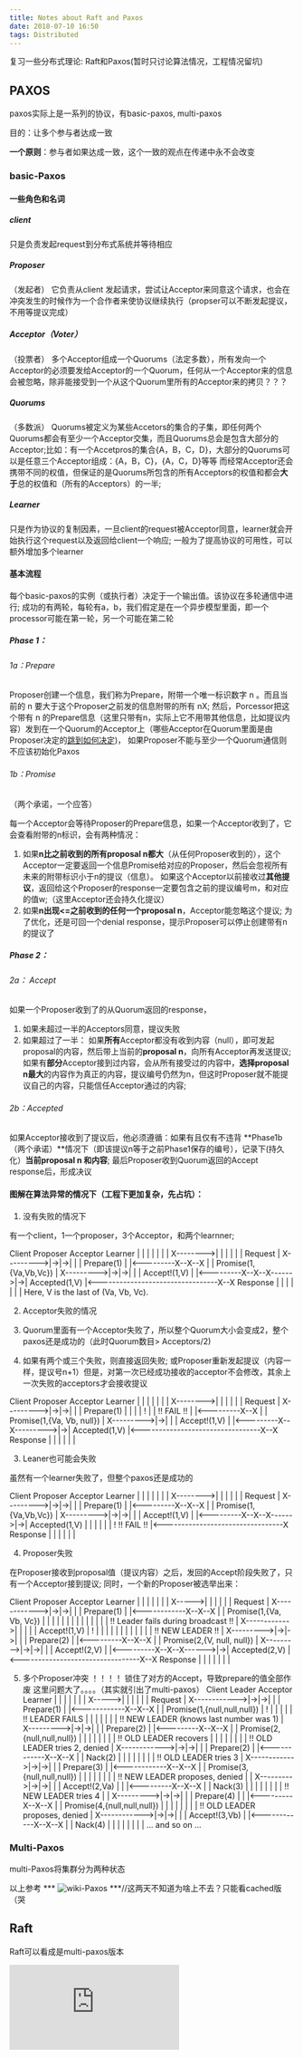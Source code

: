 ```yaml
---
title: Notes about Raft and Paxos
date: 2018-07-10 16:50
tags: Distributed
---
```


复习一些分布式理论: Raft和Paxos(暂时只讨论算法情况，工程情况留坑)
<!--more-->
## PAXOS

paxos实际上是一系列的协议，有basic-paxos, multi-paxos

目的：让多个参与者达成一致

**一个原则**：参与者如果达成一致，这个一致的观点在传递中永不会改变
### basic-Paxos

#### 一些角色和名词
##### client
只是负责发起request到分布式系统并等待相应
##### Proposer
（发起者）
它负责从client 发起请求，尝试让Acceptor来同意这个请求，也会在冲突发生的时候作为一个合作者来使协议继续执行（propser可以不断发起提议，不用等提议完成）

##### Acceptor（Voter）
（投票者）
多个Acceptor组成一个Quorums（法定多数），所有发向一个Acceptor的必须要发给Acceptor的一个Quorum，任何从一个Acceptor来的信息会被忽略，除非能接受到一个从这个Quorum里所有的Acceptor来的拷贝？？？

##### Quorums
（多数派）
Quorums被定义为某些Accetors的集合的子集，即任何两个Quorums都会有至少一个Acceptor交集，而且Quorums总会是包含大部分的Acceptor;比如：有一个Accetpros的集合{A，B，C，D}，大部分的Quorums可以是任意三个Acceptor组成：{A，B，C}，{A，C，D}等等
而经常Acceptor还会携带不同的权值，但保证的是Quorums所包含的所有Acceptors的权值和都会**大于**总的权值和（所有的Acceptors）的一半;
##### Learner
只是作为协议的复制因素，一旦client的request被Acceptor同意，learner就会开始执行这个request以及返回给client一个响应;
一般为了提高协议的可用性，可以额外增加多个learner


#### 基本流程
每个basic-paxos的实例（或执行者）决定于一个输出值。该协议在多轮通信中进行;
成功的有两轮，每轮有a，b，我们假定是在一个异步模型里面，即一个processor可能在第一轮，另一个可能在第二轮

##### Phase 1：
###### 1a：Prepare
 Proposer创建一个信息，我们称为Prepare，附带一个唯一标识数字 n 。而且当前的 n 要大于这个Proposer之前发的信息附带的所有 nX;
 然后，Porcessor把这个带有 n 的Prepare信息（这里只带有n，实际上它不用带其他信息，比如提议内容）发到在一个Quorum的Acceptor上（哪些Acceptor在Quorum里面是由Proposer决定的[跳到如何决定]())，
 如果Proposer不能与至少一个Quorum通信则不应该初始化Paxos
 

###### 1b：Promise
（两个承诺，一个应答）

 每一个Acceptor会等待Proposer的Prepare信息，如果一个Acceptor收到了，它会查看附带的n标识，会有两种情况：
   1. 如果**n比之前收到的所有proposal n都大**（从任何Proposer收到的），这个Acceptor一定要返回一个信息Promise给对应的Proposer，然后会忽视所有未来的附带标识小于n的提议（信息）。
   如果这个Acceptor以前接收过**其他提议**，返回给这个Proposer的response一定要包含之前的提议编号m，和对应的值w;（这里Acceptor还会持久化提议）
   2. 如果**n出现<=之前收到的任何一个proposal n**，Acceptor能忽略这个提议;
   为了优化，还是可回一个denial response，提示Proposer可以停止创建带有n的提议了

##### Phase 2：
###### 2a： Accept

  如果一个Proposer收到了的从Quorum返回的response，
  1. 如果未超过一半的Acceptors同意，提议失败
  2. 如果超过了一半：
    如果**所有**Acceptor都没有收到内容（null），即可发起proposal的内容，然后带上当前的**proposal n**，向所有Acceptor再发送提议;
    如果有**部分**Acceptor接到过内容，会从所有接受过的内容中，**选择proposal n最大**的内容作为真正的内容，提议编号仍然为n，但这时Proposer就不能提议自己的内容，只能信任Acceptor通过的内容;
  

###### 2b：Accepted
  如果Acceptor接收到了提议后，他必须遵循：如果有且仅有不违背 **Phase1b（两个承诺）**情况下（即该提议n等于之前Phase1保存的编号），记录下(持久化）**当前proposal n 和内容**;
  最后Proposer收到Quorum返回的Accept response后，形成决议

#### 图解在算法异常的情况下（工程下更加复杂，先占坑）：

1. 没有失败的情况下

有一个client，1一个proposer，3个Acceptor，和两个learnner;

Client   Proposer      Acceptor     Learner
   |         |          |  |  |       |  |
   X-------->|          |  |  |       |  |  Request
   |         X--------->|->|->|       |  |  Prepare(1)
   |         |<---------X--X--X       |  |  Promise(1,{Va,Vb,Vc})
   |         X--------->|->|->|       |  |  Accept!(1,V)
   |         |<---------X--X--X------>|->|  Accepted(1,V)
   |<---------------------------------X--X  Response
   |         |          |  |  |       |  |
Here, V is the last of (Va, Vb, Vc).

2. Acceptor失败的情况

1. Quorum里面有一个Acceptor失败了，所以整个Quorum大小会变成2，整个paxos还是成功的（此时Quorum数目> Acceptors/2)
2. 如果有两个或三个失败，则直接返回失败;
或Proposer重新发起提议（内容一样，提议号n+1）但是，对第一次已经成功接收的acceptor不会修改，其余上一次失败的acceptors才会接收提议

Client   Proposer      Acceptor     Learner
   |         |          |  |  |       |  |
   X-------->|          |  |  |       |  |  Request
   |         X--------->|->|->|       |  |  Prepare(1)
   |         |          |  |  !       |  |  !! FAIL !!
   |         |<---------X--X          |  |  Promise(1,{Va, Vb, null})
   |         X--------->|->|          |  |  Accept!(1,V)
   |         |<---------X--X--------->|->|  Accepted(1,V)
   |<---------------------------------X--X  Response
   |         |          |  |          |  |

3. Leaner也可能会失败

虽然有一个learner失败了，但整个paxos还是成功的

Client Proposer         Acceptor     Learner
   |         |          |  |  |       |  |
   X-------->|          |  |  |       |  |  Request
   |         X--------->|->|->|       |  |  Prepare(1)
   |         |<---------X--X--X       |  |  Promise(1,{Va,Vb,Vc})
   |         X--------->|->|->|       |  |  Accept!(1,V)
   |         |<---------X--X--X------>|->|  Accepted(1,V)
   |         |          |  |  |       |  !  !! FAIL !!
   |<---------------------------------X     Response
   |         |          |  |  |       |

4. Proposer失败

在Proposer接收到proposal值（提议内容）之后，发回的Accept阶段失败了，只有一个Acceptor接到提议;
同时，一个新的Proposer被选举出来：


Client  Proposer        Acceptor     Learner
   |      |             |  |  |       |  |
   X----->|             |  |  |       |  |  Request
   |      X------------>|->|->|       |  |  Prepare(1)
   |      |<------------X--X--X       |  |  Promise(1,{Va, Vb, Vc})
   |      |             |  |  |       |  |
   |      |             |  |  |       |  |  !! Leader fails during broadcast !!
   |      X------------>|  |  |       |  |  Accept!(1,V)
   |      !             |  |  |       |  |
   |         |          |  |  |       |  |  !! NEW LEADER !!
   |         X--------->|->|->|       |  |  Prepare(2)
   |         |<---------X--X--X       |  |  Promise(2,{V, null, null})
   |         X--------->|->|->|       |  |  Accept!(2,V)
   |         |<---------X--X--X------>|->|  Accepted(2,V)
   |<---------------------------------X--X  Response
   |         |          |  |  |       |  |

5. 多个Proposer冲突 ！！！！
锁住了对方的Accept，导致prepare的值全部作废
这里问题大了。。。。（其实就引出了multi-paxos）
Client   Leader         Acceptor     Learner
   |      |             |  |  |       |  |
   X----->|             |  |  |       |  |  Request
   |      X------------>|->|->|       |  |  Prepare(1)
   |      |<------------X--X--X       |  |  Promise(1,{null,null,null})
   |      !             |  |  |       |  |  !! LEADER FAILS
   |         |          |  |  |       |  |  !! NEW LEADER (knows last number was 1)
   |         X--------->|->|->|       |  |  Prepare(2)
   |         |<---------X--X--X       |  |  Promise(2,{null,null,null})
   |      |  |          |  |  |       |  |  !! OLD LEADER recovers
   |      |  |          |  |  |       |  |  !! OLD LEADER tries 2, denied
   |      X------------>|->|->|       |  |  Prepare(2)
   |      |<------------X--X--X       |  |  Nack(2)
   |      |  |          |  |  |       |  |  !! OLD LEADER tries 3
   |      X------------>|->|->|       |  |  Prepare(3)
   |      |<------------X--X--X       |  |  Promise(3,{null,null,null})
   |      |  |          |  |  |       |  |  !! NEW LEADER proposes, denied
   |      |  X--------->|->|->|       |  |  Accept!(2,Va)
   |      |  |<---------X--X--X       |  |  Nack(3)
   |      |  |          |  |  |       |  |  !! NEW LEADER tries 4
   |      |  X--------->|->|->|       |  |  Prepare(4)
   |      |  |<---------X--X--X       |  |  Promise(4,{null,null,null})
   |      |  |          |  |  |       |  |  !! OLD LEADER proposes, denied
   |      X------------>|->|->|       |  |  Accept!(3,Vb)
   |      |<------------X--X--X       |  |  Nack(4)
   |      |  |          |  |  |       |  |  ... and so on ...


### Multi-Paxos
multi-Paxos将集群分为两种状态




以上参考 *** ![wiki-Paxos](https://webcache.googleusercontent.com/search?q=cache:zXcryn67tFcJ:https://en.wikipedia.org/wiki/Paxos_(computer_science)+&cd=2&hl=en&ct=clnk) ***//这两天不知道为啥上不去？只能看cached版（哭




## Raft
Raft可以看成是multi-paxos版本





![大牛的证明（中文）](https://github.com/maemual/raft-zh_cn/blob/master/raft-zh_cn.md)


